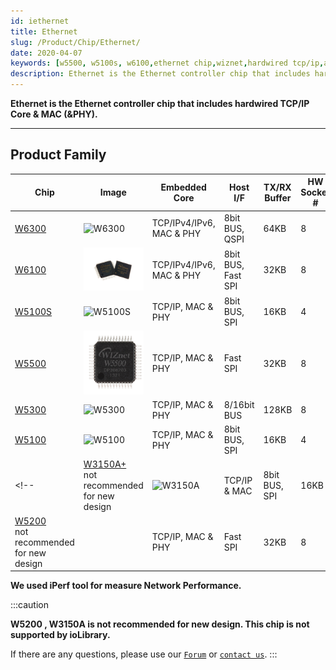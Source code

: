```yaml
---
id: iethernet
title: Ethernet
slug: /Product/Chip/Ethernet/
date: 2020-04-07
keywords: [w5500, w5100s, w6100,ethernet chip,wiznet,hardwired tcp/ip,arduino ethernet,pico ethernet]
description: Ethernet is the Ethernet controller chip that includes hardwired TCP/IP Core & MAC (\&PHY).
---
```



**Ethernet is the Ethernet controller chip that includes hardwired TCP/IP Core & MAC (\&PHY).**

-----


## Product Family


| Chip | Image | Embedded Core | Host I/F | TX/RX Buffer | HW Socket # | Network Performance | Operation Temp (℃) | Package | Size |
| --- | --- | --- | --- | --- | --- | --- | --- | --- | --- |
| [W6300](W6300/Overview.md) | ![W6300](/img/products/w6300/overview/w6300_chip.png) | TCP/IPv4/IPv6, MAC & PHY | 8bit BUS, QSPI | 64KB | 8 | Max.91Mbps | -40 .. +85 | 48LQFP | 7x7 |
| [W6100](W6100/Overview.md) | ![W6100](/img/products/w6100/w6100_4.jpg) | TCP/IPv4/IPv6, MAC & PHY | 8bit BUS, Fast SPI | 32KB | 8 | Max.50Mbps | -40 .. +85 | 48LQFP / QFN | 7x7 |
| [W5100S](W5100S/Overview.md) | ![W5100S](/img/products/w5100s/w5100s_pm.png) | TCP/IP, MAC & PHY | 8bit BUS, SPI | 16KB | 4 | Max.25Mbps | -40 .. +85 | 48LQFP / QFN | 7x7 |
| [W5500](W5500/Overview.md) | ![W5500](/img/products/w5500/img_w5500h.jpg) | TCP/IP, MAC & PHY | Fast SPI | 32KB | 8 | Max.50Mbps | -40 .. +85 | 48LQFP | 7x7 |
| [W5300](W5300/Overview.md) | ![W5300](/img/products/w5300/w5300_280.jpg) | TCP/IP, MAC & PHY | 8/16bit BUS | 128KB | 8 | Max.80Mbps | -40 .. +85 | 100LQFP | 14x14 |
| [W5100](W5100/Overview.md) | ![W5100](/img/products/w5100/W5100-7.jpg) | TCP/IP, MAC & PHY | 8bit BUS, SPI | 16KB | 4 | Max.25Mbps | -40 .. +85 | 80LQFP | 10x10 |
<!-- | [W3150A+](W3150/W3150.md)<br />not recommended for new design | ![W3150A](/img/products/w3150/photo_w3150A-1.jpg) | TCP/IP & MAC | 8bit BUS, SPI | 16KB | 4 | Max.25Mbps | -40 .. +85 | 64LQFP | 10x10 |
| [W5200](W5200/w5200.md)<br />not recommended for new design |  | TCP/IP, MAC & PHY | Fast SPI | 32KB | 8 | Max.10Mbps | -40 .. +85 | 48QFN | 7x7 | -->


**We used iPerf tool for measure Network Performance.**

:::caution
<!-- 수정예정  -->
**W5200 , W3150A is not recommended for new design. This chip is not supported by ioLibrary.**

If there are any questions, please use our [`Forum`](https://maker.wiznet.io/forum) or [`contact us`](https://www.wiznet.io/inqueries/).
:::